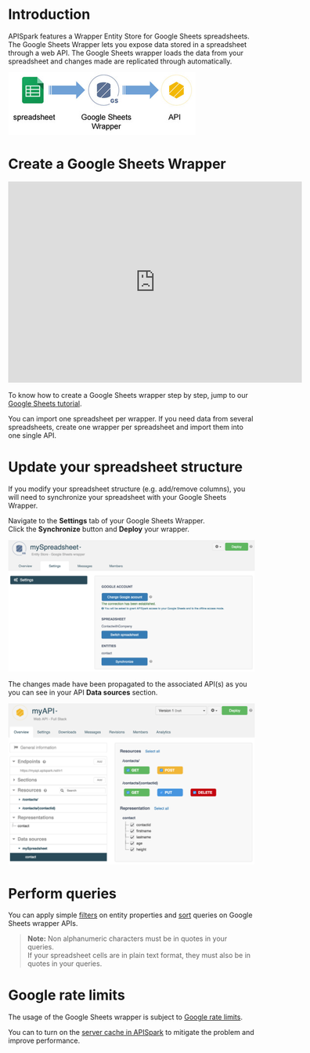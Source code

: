 # Introduction

APISpark features a Wrapper Entity Store for Google Sheets spreadsheets. The Google Sheets Wrapper lets you expose data stored in a spreadsheet through a web API. The Google Sheets wrapper loads the data from your spreadsheet and changes made are replicated through automatically.

![GSheet to wrapper](images/gsheet-to-wrapper.jpg "GSheet to wrapper")

# Create a Google Sheets Wrapper

<iframe width="600" height="410" src="https://player.vimeo.com/video/138952199" width="500" height="313" frameborder="0" webkitallowfullscreen mozallowfullscreen allowfullscreen></iframe>

To know how to create a Google Sheets wrapper step by step, jump to our [Google Sheets tutorial](/technical-resources/apispark/tutorials/turn-spreadsheet-to-api "Google Sheets tutorial").

You can import one spreadsheet per wrapper. If you need data from several spreadsheets, create one wrapper per spreadsheet and import them into one single API.

# Update your spreadsheet structure

If you modify your spreadsheet structure (e.g. add/remove columns), you will need to synchronize your spreadsheet with your Google Sheets Wrapper.

Navigate to the **Settings** tab of your Google Sheets Wrapper.  
Click the **Synchronize** button and **Deploy** your wrapper.

![Synchronize](images/synchro-button.jpg "Synchronize")

The changes made have been propagated to the associated API(s) as you you can see in your API **Data sources** section.

![Data sources](images/gsheet-data-sources-section.jpg "Data sources")

# Perform queries

You can apply simple [filters](/technical-resources/apispark/guide/publish/publish/invocation#filter "filters") on entity properties and [sort](/technical-resources/apispark/guide/publish/publish/invocation#sort "sort") queries on Google Sheets wrapper APIs.

>**Note:** Non alphanumeric characters must be in quotes in your queries.  
>If your spreadsheet cells are in plain text format, they must also be in quotes in your queries.


# Google rate limits

The usage of the Google Sheets wrapper is subject to <a href="https://developers.google.com/apps-script/guides/services/quotas" target="_blank">Google rate limits</a>.

You can to turn on the [server cache in APISpark](/technical-resources/apispark/guide/publish/publish/invocation#configure-cache "server cache in APISpark") to mitigate the problem and improve performance.

